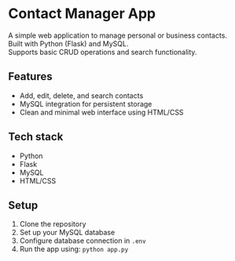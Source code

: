 # Contact Manager App

A simple web application to manage personal or business contacts.  
Built with Python (Flask) and MySQL.  
Supports basic CRUD operations and search functionality.

## Features
- Add, edit, delete, and search contacts
- MySQL integration for persistent storage
- Clean and minimal web interface using HTML/CSS

## Tech stack
- Python
- Flask
- MySQL
- HTML/CSS

## Setup
1. Clone the repository
2. Set up your MySQL database
3. Configure database connection in `.env`
4. Run the app using: `python app.py`
